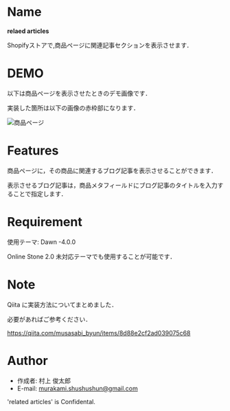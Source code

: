 # Name

**relaed articles**

Shopifyストアで,商品ページに関連記事セクションを表示させます．

# DEMO

以下は商品ページを表示させたときのデモ画像です．

実装した箇所は以下の画像の赤枠部になります．

![商品ページ](https://user-images.githubusercontent.com/54626327/158376534-bd9cc981-5503-4473-80d6-780f84e2cafc.jpg)

# Features

商品ページに，その商品に関連するブログ記事を表示させることができます．

表示させるブログ記事は，商品メタフィールドにブログ記事のタイトルを入力することで指定します．

# Requirement
使用テーマ: Dawn -4.0.0

Online Stone 2.0 未対応テーマでも使用することが可能です．

# Note
Qiita に実装方法についてまとめました．

必要があればご参考ください．

https://qiita.com/musasabi_byun/items/8d88e2cf2ad039075c68

# Author

* 作成者: 村上 俊太郎
* E-mail: murakami.shushushun@gmail.com

'related articles' is Confidental.
